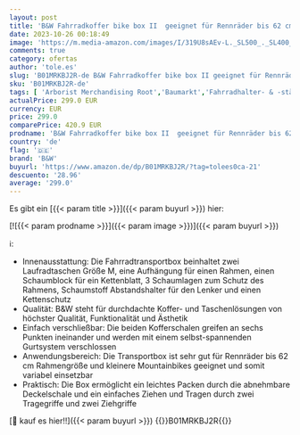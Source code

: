 ```yaml
---
layout: post
title: 'B&W Fahrradkoffer bike box II  geeignet für Rennräder bis 62 cm Rahmengröße und kleinere Mountainbikes  96500'
date: 2023-10-26 00:18:49
image: 'https://m.media-amazon.com/images/I/319U8sAEv-L._SL500_._SL400_.jpg'
comments: true
category: ofertas
author: 'tole.es'
slug: 'B01MRKBJ2R-de B&W Fahrradkoffer bike box II geeignet für Rennräder bis...'
sku: 'B01MRKBJ2R-de'
tags: [ 'Arborist Merchandising Root','Baumarkt','Fahrradhalter- & -ständer','Fahrradhüllen','Fahrradzubehör','Garagen-Ordnungssysteme','Lagersysteme','Radsport','Self Service','Special Features Stores','Sport','Sport & Freizeit','Sportausrüstung & -bekleidung','Sports-Promotions','b&w','ef3a019d-6628-41d5-b303-291126686917_0','ef3a019d-6628-41d5-b303-291126686917_7401','🇩🇪', ]
actualPrice: 299.0 EUR
currency: EUR
price: 299.0
comparePrice: 420.9 EUR
prodname: 'B&W Fahrradkoffer bike box II  geeignet für Rennräder bis 62 cm Rahmengröße und kleinere Mountainbikes  96500'
country: 'de'
flag: '🇩🇪'
brand: 'B&W'
buyurl: 'https://www.amazon.de/dp/B01MRKBJ2R/?tag=tolees0ca-21'
descuento: '28.96'
average: '299.0'
---
```


Es gibt ein [{{< param title >}}]({{< param buyurl >}}) hier:

[![{{< param prodname >}}]({{< param image >}})]({{< param buyurl >}})

ℹ️:

- Innenausstattung: Die Fahrradtransportbox beinhaltet zwei Laufradtaschen Größe M, eine Aufhängung für einen Rahmen, einen Schaumblock für ein Kettenblatt, 3 Schaumlagen zum Schutz des Rahmens, Schaumstoff Abstandshalter für den Lenker und einen Kettenschutz
- Qualität: B&W steht für durchdachte Koffer- und Taschenlösungen von höchster Qualität, Funktionalität und Ästhetik
- Einfach verschließbar: Die beiden Kofferschalen greifen an sechs Punkten ineinander und werden mit einem selbst-spannenden Gurtsystem verschlossen
- Anwendungsbereich: Die Transportbox ist sehr gut für Rennräder bis 62 cm Rahmengröße und kleinere Mountainbikes geeignet und somit variabel einsetzbar
- Praktisch: Die Box ermöglicht ein leichtes Packen durch die abnehmbare Deckelschale und ein einfaches Ziehen und Tragen durch zwei Tragegriffe und zwei Ziehgriffe

[🛒 kauf es hier!!]({{< param buyurl >}})
{{<world>}}B01MRKBJ2R{{</world>}}

